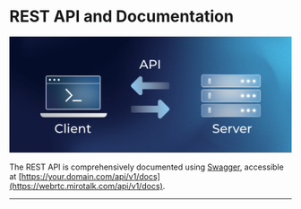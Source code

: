 # REST API and Documentation

![api](../images/api.png)

The REST API is comprehensively documented using [Swagger](https://swagger.io/), accessible at [https://your.domain.com/api/v1/docs](https://webrtc.mirotalk.com/api/v1/docs).

---
